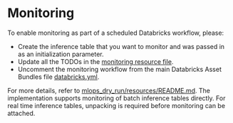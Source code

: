 # Monitoring

To enable monitoring as part of a scheduled Databricks workflow, please:
- Create the inference table that you want to monitor and was passed in as an initialization parameter.
- Update all the TODOs in the [monitoring resource file](../resources/monitoring-resource.yml).
- Uncomment the monitoring workflow from the main Databricks Asset Bundles file [databricks.yml](../databricks.yml).

For more details, refer to [mlops_dry_run/resources/README.md](../resources/README.md). 
The implementation supports monitoring of batch inference tables directly.
For real time inference tables, unpacking is required before monitoring can be attached.
